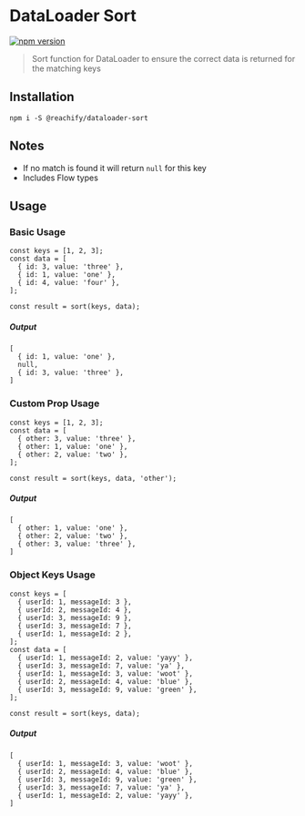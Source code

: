 # DataLoader Sort
[![npm version](https://badge.fury.io/js/dataloader-sort.svg)](https://badge.fury.io/js/dataloader-sort)
> Sort function for DataLoader to ensure the correct data is returned for the matching keys

## Installation
`npm i -S @reachify/dataloader-sort`

## Notes
* If no match is found it will return `null` for this key
* Includes Flow types

## Usage
### Basic Usage
```
const keys = [1, 2, 3];
const data = [
  { id: 3, value: 'three' },
  { id: 1, value: 'one' },
  { id: 4, value: 'four' },
];

const result = sort(keys, data);
```

##### Output
```
[
  { id: 1, value: 'one' },
  null,
  { id: 3, value: 'three' },
]
```

### Custom Prop Usage
```
const keys = [1, 2, 3];
const data = [
  { other: 3, value: 'three' },
  { other: 1, value: 'one' },
  { other: 2, value: 'two' },
];

const result = sort(keys, data, 'other');
```

##### Output
```
[
  { other: 1, value: 'one' },
  { other: 2, value: 'two' },
  { other: 3, value: 'three' },
]
```

### Object Keys Usage
```
const keys = [
  { userId: 1, messageId: 3 },
  { userId: 2, messageId: 4 },
  { userId: 3, messageId: 9 },
  { userId: 3, messageId: 7 },
  { userId: 1, messageId: 2 },
];
const data = [
  { userId: 1, messageId: 2, value: 'yayy' },
  { userId: 3, messageId: 7, value: 'ya' },
  { userId: 1, messageId: 3, value: 'woot' },
  { userId: 2, messageId: 4, value: 'blue' },
  { userId: 3, messageId: 9, value: 'green' },
];

const result = sort(keys, data);
```

##### Output
```
[
  { userId: 1, messageId: 3, value: 'woot' },
  { userId: 2, messageId: 4, value: 'blue' },
  { userId: 3, messageId: 9, value: 'green' },
  { userId: 3, messageId: 7, value: 'ya' },
  { userId: 1, messageId: 2, value: 'yayy' },
]
```
